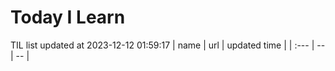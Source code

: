 # Today I Learn 
TIL list updated at 2023-12-12 01:59:17
| name | url | updated time |
| :--- | -- | -- |
